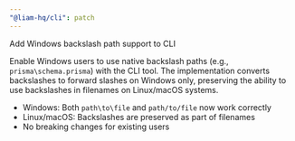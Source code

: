 ```yaml
---
"@liam-hq/cli": patch
---
```


Add Windows backslash path support to CLI

Enable Windows users to use native backslash paths (e.g., `prisma\schema.prisma`) with the CLI tool. The implementation converts backslashes to forward slashes on Windows only, preserving the ability to use backslashes in filenames on Linux/macOS systems.

- Windows: Both `path\to\file` and `path/to/file` now work correctly
- Linux/macOS: Backslashes are preserved as part of filenames
- No breaking changes for existing users